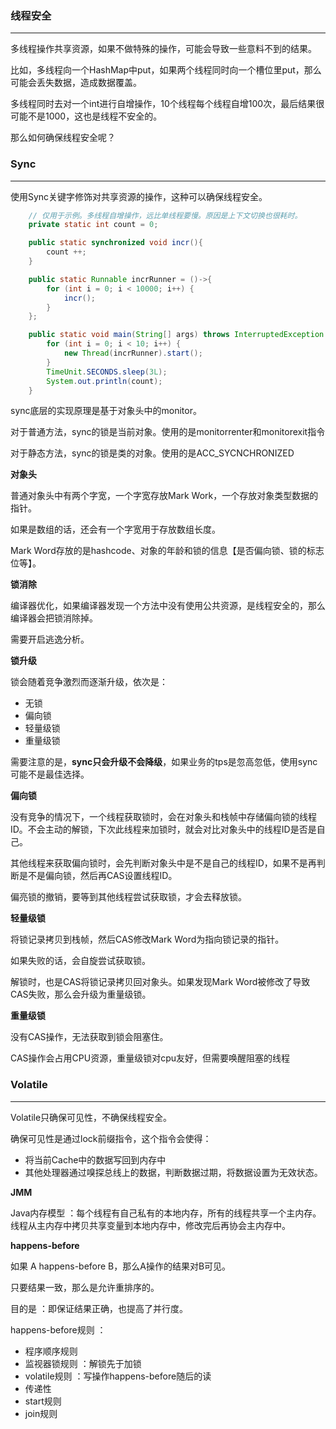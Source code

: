 ### 线程安全

---

多线程操作共享资源，如果不做特殊的操作，可能会导致一些意料不到的结果。

比如，多线程向一个HashMap中put，如果两个线程同时向一个槽位里put，那么可能会丢失数据，造成数据覆盖。

多线程同时去对一个int进行自增操作，10个线程每个线程自增100次，最后结果很可能不是1000，这也是线程不安全的。

那么如何确保线程安全呢？



### Sync

---

使用Sync关键字修饰对共享资源的操作，这种可以确保线程安全。

```java
	// 仅用于示例。多线程自增操作，远比单线程要慢。原因是上下文切换也很耗时。
	private static int count = 0;

    public static synchronized void incr(){
        count ++;
    }

    public static Runnable incrRunner = ()->{
        for (int i = 0; i < 10000; i++) {
            incr();
        }
    };

    public static void main(String[] args) throws InterruptedException {
        for (int i = 0; i < 10; i++) {
            new Thread(incrRunner).start();
        }
        TimeUnit.SECONDS.sleep(3L);
        System.out.println(count);
    }
```

sync底层的实现原理是基于对象头中的monitor。

对于普通方法，sync的锁是当前对象。使用的是monitorrenter和monitorexit指令

对于静态方法，sync的锁是类的对象。使用的是ACC_SYCNCHRONIZED



**对象头**

普通对象头中有两个字宽，一个字宽存放Mark Work，一个存放对象类型数据的指针。

如果是数组的话，还会有一个字宽用于存放数组长度。



Mark Word存放的是hashcode、对象的年龄和锁的信息【是否偏向锁、锁的标志位等】。



**锁消除**

编译器优化，如果编译器发现一个方法中没有使用公共资源，是线程安全的，那么编译器会把锁消除掉。

需要开启逃逸分析。



**锁升级**

锁会随着竞争激烈而逐渐升级，依次是：

- 无锁
- 偏向锁
- 轻量级锁
- 重量级锁

需要注意的是，**sync只会升级不会降级**，如果业务的tps是忽高忽低，使用sync可能不是最佳选择。



**偏向锁**

没有竞争的情况下，一个线程获取锁时，会在对象头和栈帧中存储偏向锁的线程ID。不会主动的解锁，下次此线程来加锁时，就会对比对象头中的线程ID是否是自己。

其他线程来获取偏向锁时，会先判断对象头中是不是自己的线程ID，如果不是再判断是不是偏向锁，然后再CAS设置线程ID。

偏亮锁的撤销，要等到其他线程尝试获取锁，才会去释放锁。



**轻量级锁**

将锁记录拷贝到栈帧，然后CAS修改Mark Word为指向锁记录的指针。

如果失败的话，会自旋尝试获取锁。



解锁时，也是CAS将锁记录拷贝回对象头。如果发现Mark Word被修改了导致CAS失败，那么会升级为重量级锁。



**重量级锁**

没有CAS操作，无法获取到锁会阻塞住。



CAS操作会占用CPU资源，重量级锁对cpu友好，但需要唤醒阻塞的线程



### Volatile

---

Volatile只确保可见性，不确保线程安全。

确保可见性是通过lock前缀指令，这个指令会使得：

- 将当前Cache中的数据写回到内存中
- 其他处理器通过嗅探总线上的数据，判断数据过期，将数据设置为无效状态。



**JMM**

Java内存模型 ：每个线程有自己私有的本地内存，所有的线程共享一个主内存。线程从主内存中拷贝共享变量到本地内存中，修改完后再协会主内存中。



**happens-before**

如果 A happens-before B，那么A操作的结果对B可见。

只要结果一致，那么是允许重排序的。



目的是 ：即保证结果正确，也提高了并行度。

happens-before规则 ：

- 程序顺序规则
- 监视器锁规则 ：解锁先于加锁
- volatile规则 ：写操作happens-before随后的读
- 传递性 
- start规则
- join规则